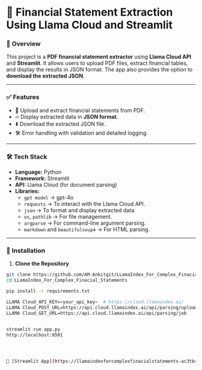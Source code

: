 # 📄 **Financial Statement Extraction Using Llama Cloud and Streamlit**

### 🚀 **Overview**
This project is a **PDF financial statement extractor** using **Llama Cloud API** and **Streamlit**. It allows users to upload PDF files, extract financial tables, and display the results in JSON format. The app also provides the option to **download the extracted JSON**.

---

### ✅ **Features**
- 📄 Upload and extract financial statements from PDF.
- 🔥 Display extracted data in **JSON format**.
- ⬇️ Download the extracted JSON file.
- 🛠️ Error handling with validation and detailed logging.

---

### 🛠️ **Tech Stack**
- **Language:** Python
- **Framework:** Streamlit
- **API:** Llama Cloud (for document parsing)
- **Libraries:**  
  - `gpt model` → gpt-4o  
  - `requests` → To interact with the Llama Cloud API.
  - `json` → To format and display extracted data.
  - `os`, `pathlib` → For file management.
  - `argparse` → For command-line argument parsing.
  - `markdown` and `beautifulsoup4` → For HTML parsing.

---

### 🔧 **Installation**

1. **Clone the Repository**
```bash
git clone https://github.com/AM-Ankitgit/LLamaIndex_For_Complex_Finacial_Statements.git
cd LLamaIndex_For_Complex_Finacial_Statements

pip install -r requirements.txt

LLAMA Cloud_API_KEY=<your_api_key>  # https://cloud.llamaindex.ai/
LLAMA Cloud_POST_URL=https://api.cloud.llamaindex.ai/api/parsing/upload
LLAMA Cloud_GET_URL=https://api.cloud.llamaindex.ai/api/parsing/job


streamlit run app.py
http://localhost:8501




🔗 [Streamlit App](https://llamaindexforcomplexfinacialstatements-ac3tb4gjr2ehuiqhw8zx4f.streamlit.app/)
